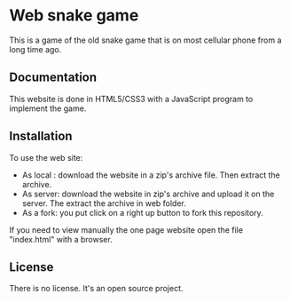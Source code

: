 # Web snake game

This is a game of the old snake game that is on most cellular phone from a long time ago.

## Documentation

This website is done in HTML5/CSS3 with a JavaScript program to implement the game.

## Installation

To use the web site:

- As local : download the website in a zip's archive file. Then extract the archive.
- As server: download the website in zip's archive and upload it on the server. The extract the archive in web folder.
- As a fork: you put click on a right up button to fork this repository.

If you need to view manually the one page website open the file "index.html" with a browser.

## License

There is no license. It's an open source project.
